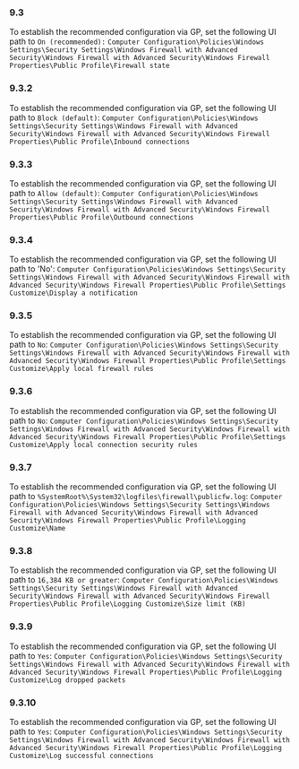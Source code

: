 
### 9.3  
To establish the recommended configuration via GP, set the following UI path to `On (recommended):` `Computer Configuration\Policies\Windows Settings\Security Settings\Windows Firewall with Advanced Security\Windows Firewall with Advanced Security\Windows Firewall Properties\Public Profile\Firewall state `
### 9.3.2  
To establish the recommended configuration via GP, set the following UI path to `Block (default)`: `Computer Configuration\Policies\Windows Settings\Security Settings\Windows Firewall with Advanced Security\Windows Firewall with Advanced Security\Windows Firewall Properties\Public Profile\Inbound connections  `
### 9.3.3  
To establish the recommended configuration via GP, set the following UI path to `Allow (default)`: `Computer Configuration\Policies\Windows Settings\Security Settings\Windows Firewall with Advanced Security\Windows Firewall with Advanced Security\Windows Firewall Properties\Public Profile\Outbound connections `
### 9.3.4  
To establish the recommended configuration via GP, set the following UI path to 'No': `Computer Configuration\Policies\Windows Settings\Security Settings\Windows Firewall with Advanced Security\Windows Firewall with Advanced Security\Windows Firewall Properties\Public Profile\Settings Customize\Display a notification `  
### 9.3.5  
To establish the recommended configuration via GP, set the following UI path to `No`: `Computer Configuration\Policies\Windows Settings\Security Settings\Windows Firewall with Advanced Security\Windows Firewall with Advanced Security\Windows Firewall Properties\Public Profile\Settings Customize\Apply local firewall rules `
### 9.3.6  
To establish the recommended configuration via GP, set the following UI path to `No`: `Computer Configuration\Policies\Windows Settings\Security Settings\Windows Firewall with Advanced Security\Windows Firewall with Advanced Security\Windows Firewall Properties\Public Profile\Settings Customize\Apply local connection security rules `
### 9.3.7  
To establish the recommended configuration via GP, set the following UI path to `%SystemRoot%\System32\logfiles\firewall\publicfw.log`: `Computer Configuration\Policies\Windows Settings\Security Settings\Windows Firewall with Advanced Security\Windows Firewall with Advanced Security\Windows Firewall Properties\Public Profile\Logging Customize\Name `  
### 9.3.8  
To establish the recommended configuration via GP, set the following UI path to `16,384 KB or greater`: `Computer Configuration\Policies\Windows Settings\Security Settings\Windows Firewall with Advanced Security\Windows Firewall with Advanced Security\Windows Firewall Properties\Public Profile\Logging Customize\Size limit (KB) `
### 9.3.9  
To establish the recommended configuration via GP, set the following UI path to `Yes`: `Computer Configuration\Policies\Windows Settings\Security Settings\Windows Firewall with Advanced Security\Windows Firewall with Advanced Security\Windows Firewall Properties\Public Profile\Logging Customize\Log dropped packets  `
### 9.3.10  
To establish the recommended configuration via GP, set the following UI path to `Yes`: `Computer Configuration\Policies\Windows Settings\Security Settings\Windows Firewall with Advanced Security\Windows Firewall with Advanced Security\Windows Firewall Properties\Public Profile\Logging Customize\Log successful connections  `